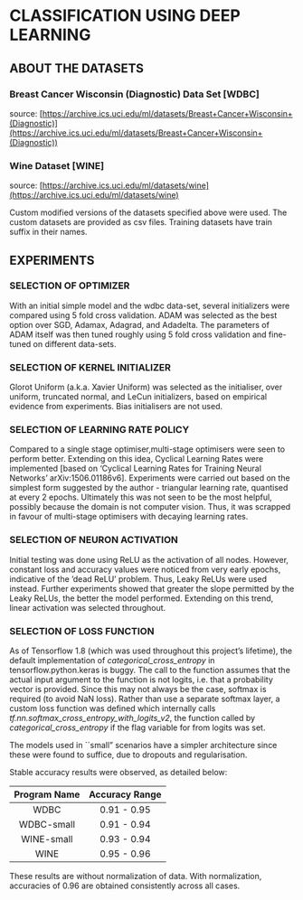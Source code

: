 # CLASSIFICATION USING DEEP LEARNING

## ABOUT THE DATASETS
### Breast Cancer Wisconsin (Diagnostic) Data Set [WDBC]
source: [https://archive.ics.uci.edu/ml/datasets/Breast+Cancer+Wisconsin+(Diagnostic)](https://archive.ics.uci.edu/ml/datasets/Breast+Cancer+Wisconsin+(Diagnostic))
### Wine Dataset [WINE]
source: [https://archive.ics.uci.edu/ml/datasets/wine](https://archive.ics.uci.edu/ml/datasets/wine)

Custom modified versions of the datasets specified above were used. The custom datasets are provided as csv files. Training datasets have train suffix in their names.

## EXPERIMENTS

### SELECTION OF OPTIMIZER
With an initial simple model and the wdbc data-set, several initializers were compared using 5 fold cross validation. ADAM was selected as the best option over SGD, Adamax, Adagrad, and Adadelta. The parameters of ADAM itself was then tuned roughly using 5 fold cross validation and fine-tuned on different data-sets.

### SELECTION OF KERNEL INITIALIZER
Glorot Uniform (a.k.a. Xavier Uniform) was selected as the initialiser, over uniform, truncated normal, and LeCun initializers, based on empirical evidence from experiments. Bias initialisers are not used.

### SELECTION OF LEARNING RATE POLICY
Compared to a single stage optimiser,multi-stage optimisers were seen to perform better. Extending on this idea, Cyclical Learning Rates were implemented [based on ‘Cyclical Learning Rates for Training Neural Networks’ arXiv:1506.01186v6]. Experiments were carried out based on the simplest form suggested by the author - triangular learning rate, quantised at every 2 epochs.
Ultimately this was not seen to be the most helpful, possibly because the domain is not computer vision. Thus, it was scrapped in favour of multi-stage optimisers with decaying learning rates.

### SELECTION OF NEURON ACTIVATION
Initial testing was done using ReLU as the activation of all nodes. However, constant loss and accuracy values were noticed from very early epochs, indicative of the ’dead ReLU’ problem. Thus, Leaky ReLUs were used instead. Further experiments showed that greater the slope permitted by the Leaky ReLUs, the better the model performed. Extending on this trend, linear activation was selected throughout.

### SELECTION OF LOSS FUNCTION
As of Tensorflow 1.8 (which was used throughout this project’s lifetime), the default implementation of _categorical\_cross\_entropy_ in tensorflow.python.keras is buggy. The call to the function assumes that the actual input argument to the function is not logits, i.e. that a probability vector is provided. Since this may not always be the case, softmax is required (to avoid NaN loss). Rather than use a separate softmax layer, a custom loss function was defined which internally calls _tf.nn.softmax\_cross\_entropy\_with\_logits\_v2_, the function called by _categorical\_cross\_entropy_ if the flag variable for from logits was set.

The models used in ``small” scenarios have a simpler architecture since these were found to suffice, due to dropouts and regularisation.

Stable accuracy results were observed, as detailed below:

| Program Name | Accuracy Range |
| :----------: | :------------: |
| WDBC         | 0.91 - 0.95    |
| WDBC-small   | 0.91 - 0.94    |
| WINE-small   | 0.93 - 0.94    |
| WINE         | 0.95 - 0.96    |

These results are without normalization of data. With normalization, accuracies of 0.96 are obtained consistently across all cases.

